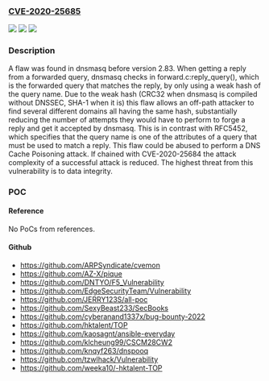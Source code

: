 ### [CVE-2020-25685](https://cve.mitre.org/cgi-bin/cvename.cgi?name=CVE-2020-25685)
![](https://img.shields.io/static/v1?label=Product&message=dnsmasq&color=blue)
![](https://img.shields.io/static/v1?label=Version&message=n%2Fa&color=blue)
![](https://img.shields.io/static/v1?label=Vulnerability&message=CWE-326&color=brighgreen)

### Description

A flaw was found in dnsmasq before version 2.83. When getting a reply from a forwarded query, dnsmasq checks in forward.c:reply_query(), which is the forwarded query that matches the reply, by only using a weak hash of the query name. Due to the weak hash (CRC32 when dnsmasq is compiled without DNSSEC, SHA-1 when it is) this flaw allows an off-path attacker to find several different domains all having the same hash, substantially reducing the number of attempts they would have to perform to forge a reply and get it accepted by dnsmasq. This is in contrast with RFC5452, which specifies that the query name is one of the attributes of a query that must be used to match a reply. This flaw could be abused to perform a DNS Cache Poisoning attack. If chained with CVE-2020-25684 the attack complexity of a successful attack is reduced. The highest threat from this vulnerability is to data integrity.

### POC

#### Reference
No PoCs from references.

#### Github
- https://github.com/ARPSyndicate/cvemon
- https://github.com/AZ-X/pique
- https://github.com/DNTYO/F5_Vulnerability
- https://github.com/EdgeSecurityTeam/Vulnerability
- https://github.com/JERRY123S/all-poc
- https://github.com/SexyBeast233/SecBooks
- https://github.com/cyberanand1337x/bug-bounty-2022
- https://github.com/hktalent/TOP
- https://github.com/kaosagnt/ansible-everyday
- https://github.com/klcheung99/CSCM28CW2
- https://github.com/knqyf263/dnspooq
- https://github.com/tzwlhack/Vulnerability
- https://github.com/weeka10/-hktalent-TOP

